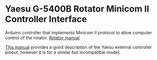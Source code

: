 # Yaesu G-5400B Rotator Minicom II Controller Interface

Arduino controller that implements Minicom II protocol to allow computer control of the rotator.
[Rotator manual](http://n3ujj.com/manuals/YAESU%20g5400b.pdf)

[This manual](https://www.yaesu.com/downloadFile.cfm?FileID=8814&FileCatID=155&FileName=G%2D5500%5FIM%5FENG%5FE12901004.pdf&FileContentType=application%2Fpdf) provides a good description of the Yaesu external controller pinout, however it is for a similar but incompatible model.

